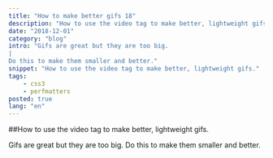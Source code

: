 ```yaml
---
title: "How to make better gifs 18"
description: "How to use the video tag to make better, lightweight gifs."
date: "2018-12-01"
category: "blog"
intro: "Gifs are great but they are too big.
|
Do this to make them smaller and better."
snippet: "How to use the video tag to make better, lightweight gifs."
tags:
    - css3
    - perfmatters
posted: true
lang: "en"
---
```


##How to use the video tag to make better, lightweight gifs.

Gifs are great but they are too big. Do this to make them smaller and better.
